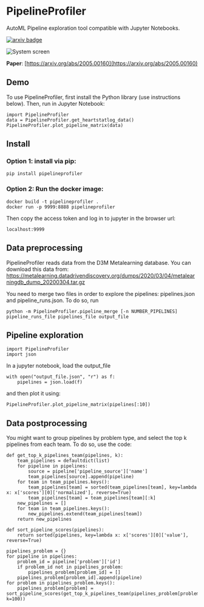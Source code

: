 # PipelineProfiler

AutoML Pipeline exploration tool compatible with Jupyter Notebooks.

[![arxiv badge](https://img.shields.io/badge/arXiv-2005.00160-red)](https://arxiv.org/abs/2005.00160)

![System screen](https://github.com/VIDA-NYU/PipelineVis/blob/master/imgs/system.png)

**Paper**: [https://arxiv.org/abs/2005.00160](https://arxiv.org/abs/2005.00160)

## Demo

To use PipelineProfiler, first install the Python library (use instructions below). Then, run in Jupyter Notebook:
~~~~
import PipelineProfiler
data = PipelineProfiler.get_heartstatlog_data()
PipelineProfiler.plot_pipeline_matrix(data)
~~~~

## Install

### Option 1: install via pip:
~~~~
pip install pipelineprofiler
~~~~

### Option 2: Run the docker image:
~~~~
docker build -t pipelineprofiler .
docker run -p 9999:8888 pipelineprofiler
~~~~

Then copy the access token and log in to jupyter in the browser url:
~~~~
localhost:9999
~~~~

## Data preprocessing

PipelineProfiler reads data from the D3M Metalearning database. You can download this data from: https://metalearning.datadrivendiscovery.org/dumps/2020/03/04/metalearningdb_dump_20200304.tar.gz

You need to merge two files in order to explore the pipelines: pipelines.json and pipeline_runs.json.  To do so, run
~~~~
python -m PipelineProfiler.pipeline_merge [-n NUMBER_PIPELINES] pipeline_runs_file pipelines_file output_file
~~~~

## Pipeline exploration

~~~~
import PipelineProfiler
import json
~~~~

In a jupyter notebook, load the output_file 

~~~~
with open("output_file.json", "r") as f:
    pipelines = json.load(f)
~~~~

and then plot it using:

~~~~
PipelineProfiler.plot_pipeline_matrix(pipelines[:10])
~~~~

## Data postprocessing

You might want to group pipelines by problem type, and select the top k pipelines from each team. To do so, use the code:

~~~~
def get_top_k_pipelines_team(pipelines, k):
    team_pipelines = defaultdict(list)
    for pipeline in pipelines:
        source = pipeline['pipeline_source']['name']
        team_pipelines[source].append(pipeline)
    for team in team_pipelines.keys():
        team_pipelines[team] = sorted(team_pipelines[team], key=lambda x: x['scores'][0]['normalized'], reverse=True)
        team_pipelines[team] = team_pipelines[team][:k]
    new_pipelines = []
    for team in team_pipelines.keys():
        new_pipelines.extend(team_pipelines[team])
    return new_pipelines

def sort_pipeline_scores(pipelines):
    return sorted(pipelines, key=lambda x: x['scores'][0]['value'], reverse=True)    

pipelines_problem = {}
for pipeline in pipelines:  
    problem_id = pipeline['problem']['id']
    if problem_id not in pipelines_problem:
        pipelines_problem[problem_id] = []
    pipelines_problem[problem_id].append(pipeline)
for problem in pipelines_problem.keys():
    pipelines_problem[problem] = sort_pipeline_scores(get_top_k_pipelines_team(pipelines_problem[problem], k=100))
~~~~
